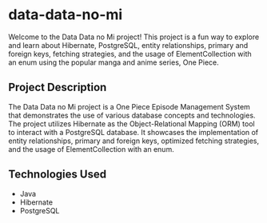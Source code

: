 # data-data-no-mi

Welcome to the Data Data no Mi project! This project is a fun way to explore and learn about Hibernate, PostgreSQL, entity relationships, primary and foreign keys, fetching strategies, and the usage of ElementCollection with an enum using the popular manga and anime series, One Piece.

## Project Description

The Data Data no Mi project is a One Piece Episode Management System that demonstrates the use of various database concepts and technologies. The project utilizes Hibernate as the Object-Relational Mapping (ORM) tool to interact with a PostgreSQL database. It showcases the implementation of entity relationships, primary and foreign keys, optimized fetching strategies, and the usage of ElementCollection with an enum.

## Technologies Used

- Java
- Hibernate
- PostgreSQL
